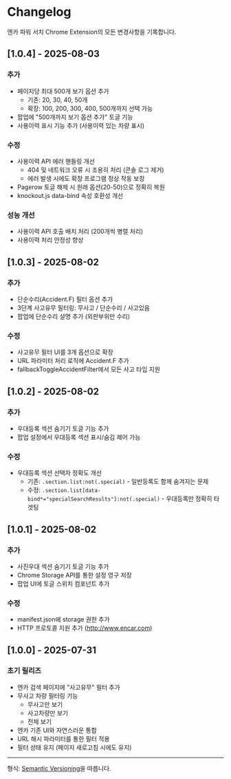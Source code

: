 # Changelog

엔카 파워 서치 Chrome Extension의 모든 변경사항을 기록합니다.

## [1.0.4] - 2025-08-03
### 추가
- 페이지당 최대 500개 보기 옵션 추가
  - 기존: 20, 30, 40, 50개
  - 확장: 100, 200, 300, 400, 500개까지 선택 가능
- 팝업에 "500개까지 보기 옵션 추가" 토글 기능
- 사용이력 표시 기능 추가 (사용이력 있는 차량 표시)

### 수정
- 사용이력 API 에러 핸들링 개선
  - 404 및 네트워크 오류 시 조용히 처리 (콘솔 로그 제거)
  - 에러 발생 시에도 확장 프로그램 정상 작동 보장
- Pagerow 토글 해제 시 원래 옵션(20-50)으로 정확히 복원
- knockout.js data-bind 속성 호환성 개선

### 성능 개선
- 사용이력 API 호출 배치 처리 (200개씩 병렬 처리)
- 사용이력 처리 안정성 향상

## [1.0.3] - 2025-08-02
### 추가
- 단순수리(Accident.F) 필터 옵션 추가
- 3단계 사고유무 필터링: 무사고 / 단순수리 / 사고있음
- 팝업에 단순수리 설명 추가 (외판부위만 수리)

### 수정
- 사고유무 필터 UI를 3개 옵션으로 확장
- URL 파라미터 처리 로직에 Accident.F 추가
- fallbackToggleAccidentFilter에서 모든 사고 타입 지원

## [1.0.2] - 2025-08-02
### 추가
- 우대등록 섹션 숨기기 토글 기능 추가
- 팝업 설정에서 우대등록 섹션 표시/숨김 제어 가능

### 수정
- 우대등록 섹션 선택자 정확도 개선
  - 기존: `.section.list:not(.special)` - 일반등록도 함께 숨겨지는 문제
  - 수정: `.section.list[data-bind*="specialSearchResults"]:not(.special)` - 우대등록만 정확히 타겟팅

## [1.0.1] - 2025-08-02
### 추가
- 사진우대 섹션 숨기기 토글 기능 추가
- Chrome Storage API를 통한 설정 영구 저장
- 팝업 UI에 토글 스위치 컴포넌트 추가

### 수정
- manifest.json에 storage 권한 추가
- HTTP 프로토콜 지원 추가 (http://www.encar.com)

## [1.0.0] - 2025-07-31
### 초기 릴리즈
- 엔카 검색 페이지에 "사고유무" 필터 추가
- 무사고 차량 필터링 기능
  - 무사고만 보기
  - 사고차량만 보기
  - 전체 보기
- 엔카 기존 UI와 자연스러운 통합
- URL 해시 파라미터를 통한 필터 적용
- 필터 상태 유지 (페이지 새로고침 시에도 유지)

---

형식: [Semantic Versioning](https://semver.org/lang/ko/)을 따릅니다.